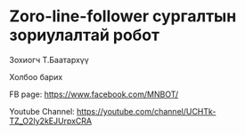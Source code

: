 # Zoro-line-follower сургалтын зориулалтай робот

Зохиогч T.Баатархүү

Холбоо барих

FB page: https://www.facebook.com/MNBOT/

Youtube Channel: https://youtube.com/channel/UCHTk-TZ_O2Iy2kEJUrpxCRA


